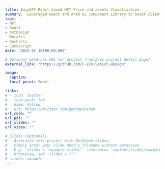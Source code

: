 ```yaml
---
title: EasyNFT:React based NFT Price and assets Visualization
summary:  Leveraged React and AntD UI Component Library to boost client side development. Leveraged Moralis NFT API to fetch NFT relevant data (e.g. price, name, description etc.). Built NFT trade/price chart UI with Recharts and JavaScript.
tags:
- NFT
- React
- AntDesign
- Moralis
- Recharts
- Javascript
date: "2022-01-16T00:00:00Z"

# Optional external URL for project (replaces project detail page).
external_link: "https://github.com/C-V2X-Senior-Design"

image:
  caption:
  focal_point: Smart

links:
# - icon: twitter
#   icon_pack: fab
#   name: Follow
#   url: https://twitter.com/georgecushen
url_code: ""
url_pdf: ""
url_slides: ""
url_video: ""

# Slides (optional).
#   Associate this project with Markdown slides.
#   Simply enter your slide deck's filename without extension.
#   E.g. `slides = "example-slides"` references `content/slides/example-slides.md`.
#   Otherwise, set `slides = ""`.
# slides: example
---
```

